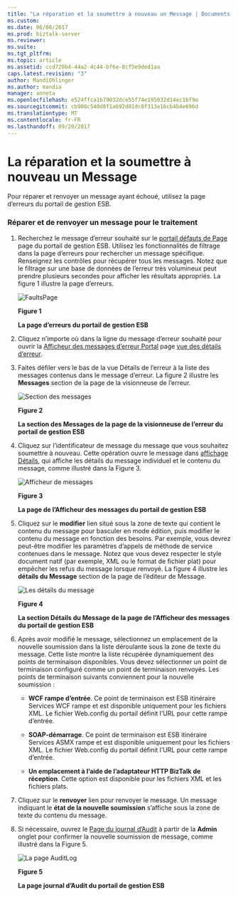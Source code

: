 ```yaml
---
title: "La réparation et la soumettre à nouveau un Message | Documents Microsoft"
ms.custom: 
ms.date: 06/08/2017
ms.prod: biztalk-server
ms.reviewer: 
ms.suite: 
ms.tgt_pltfrm: 
ms.topic: article
ms.assetid: ccd720b4-44a2-4c44-bf6e-8cf5e9ded1aa
caps.latest.revision: "3"
author: MandiOhlinger
ms.author: mandia
manager: anneta
ms.openlocfilehash: e524ffca1b79032dce55f74e195032d14ec1bf9e
ms.sourcegitcommit: cb908c540d8f1a692d01dc8f313e16cb4b4e696d
ms.translationtype: MT
ms.contentlocale: fr-FR
ms.lasthandoff: 09/20/2017
---
```

# <a name="repairing-and-resubmitting-a-message"></a>La réparation et la soumettre à nouveau un Message
Pour réparer et renvoyer un message ayant échoué, utilisez la page d’erreurs du portail de gestion ESB.  
  
### <a name="to-repair-and-resubmit-a-message-for-processing"></a>Réparer et de renvoyer un message pour le traitement  
  
1.  Recherchez le message d’erreur souhaité sur le [portail défauts de Page](../esb-toolkit/portal-faults-page.md) page du portail de gestion ESB. Utilisez les fonctionnalités de filtrage dans la page d’erreurs pour rechercher un message spécifique. Renseignez les contrôles pour récupérer tous les messages. Notez que le filtrage sur une base de données de l’erreur très volumineux peut prendre plusieurs secondes pour afficher les résultats appropriés. La figure 1 illustre la page d’erreurs.  
  
     ![FaultsPage](../esb-toolkit/media/faultspage.gif "FaultsPage")  
  
     **Figure 1**  
  
     **La page d’erreurs du portail de gestion ESB**  
  
2.  Cliquez n’importe où dans la ligne du message d’erreur souhaité pour ouvrir la [Afficheur des messages d’erreur Portal](../esb-toolkit/portal-fault-message-viewer.md) page [vue des détails d’erreur](../esb-toolkit/fault-details-view.md).  
  
3.  Faites défiler vers le bas de la vue Détails de l’erreur à la liste des messages contenus dans le message d’erreur. La figure 2 illustre les **Messages** section de la page de la visionneuse de l’erreur.  
  
     ![Section des messages](../esb-toolkit/media/ch8-messagessection.gif "Ch8-MessagesSection")  
  
     **Figure 2**  
  
     **La section des Messages de la page de la visionneuse de l’erreur du portail de gestion ESB**  
  
4.  Cliquez sur l’identificateur de message du message que vous souhaitez soumettre à nouveau. Cette opération ouvre le message dans [affichage Détails](../esb-toolkit/message-details-view.md), qui affiche les détails du message individuel et le contenu du message, comme illustré dans la Figure 3.  
  
     ![Afficheur de messages](../esb-toolkit/media/ch8-messageviewer.gif "Ch8-MessageViewer")  
  
     **Figure 3**  
  
     **La page de l’Afficheur des messages du portail de gestion ESB**  
  
5.  Cliquez sur le **modifier** lien situé sous la zone de texte qui contient le contenu du message pour basculer en mode édition, puis modifier le contenu du message en fonction des besoins. Par exemple, vous devrez peut-être modifier les paramètres d’appels de méthode de service contenues dans le message. Notez que vous devez respecter le style document natif (par exemple, XML ou le format de fichier plat) pour empêcher les refus du message lorsque renvoyé. La figure 4 illustre les **détails du Message** section de la page de l’éditeur de Message.  
  
     ![Les détails du message](../esb-toolkit/media/ch8-messagedetails.gif "Ch8-MessageDetails")  
  
     **Figure 4**  
  
     **La section Détails du Message de la page de l’Afficheur des messages du portail de gestion ESB**  
  
6.  Après avoir modifié le message, sélectionnez un emplacement de la nouvelle soumission dans la liste déroulante sous la zone de texte du message. Cette liste montre la liste récupérée dynamiquement des points de terminaison disponibles. Vous devez sélectionner un point de terminaison configuré comme un point de terminaison renvoyés. Les points de terminaison suivants conviennent pour la nouvelle soumission :  
  
    -   **WCF rampe d’entrée**. Ce point de terminaison est ESB itinéraire Services WCF rampe et est disponible uniquement pour les fichiers XML. Le fichier Web.config du portail définit l’URL pour cette rampe d’entrée.  
  
    -   **SOAP-démarrage**. Ce point de terminaison est ESB itinéraire Services ASMX rampe et est disponible uniquement pour les fichiers XML. Le fichier Web.config du portail définit l’URL pour cette rampe d’entrée.  
  
    -   **Un emplacement à l’aide de l’adaptateur HTTP BizTalk de réception**. Cette option est disponible pour les fichiers XML et les fichiers plats.  
  
7.  Cliquez sur le **renvoyer** lien pour renvoyer le message. Un message indiquant le **état de la nouvelle soumission** s’affiche sous la zone de texte du contenu du message.  
  
8.  Si nécessaire, ouvrez le [Page du journal d’Audit](../esb-toolkit/audit-log-page.md) à partir de la **Admin** onglet pour confirmer la nouvelle soumission de message, comme illustré dans la Figure 5.  
  
     ![La page AuditLog](../esb-toolkit/media/ch8-auditlogpagesmallview.gif "Ch8-AuditLogPageSmallView")  
  
     **Figure 5**  
  
     **La page journal d’Audit du portail de gestion ESB**